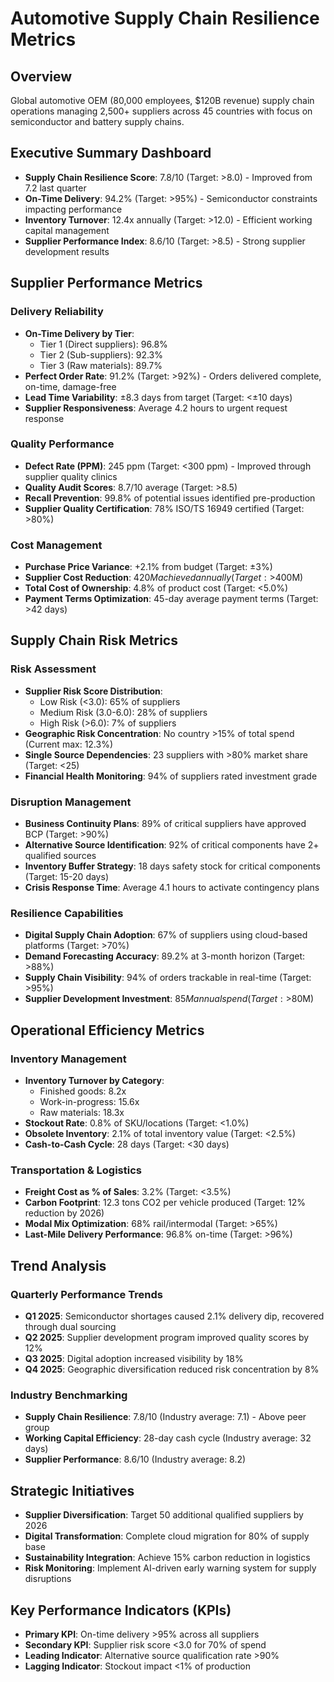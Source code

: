 # Automotive Supply Chain Resilience Metrics

## Overview
Global automotive OEM (80,000 employees, $120B revenue) supply chain operations managing 2,500+ suppliers across 45 countries with focus on semiconductor and battery supply chains.

## Executive Summary Dashboard
- **Supply Chain Resilience Score**: 7.8/10 (Target: >8.0) - Improved from 7.2 last quarter
- **On-Time Delivery**: 94.2% (Target: >95%) - Semiconductor constraints impacting performance
- **Inventory Turnover**: 12.4x annually (Target: >12.0) - Efficient working capital management
- **Supplier Performance Index**: 8.6/10 (Target: >8.5) - Strong supplier development results

## Supplier Performance Metrics

### Delivery Reliability
- **On-Time Delivery by Tier**:
  - Tier 1 (Direct suppliers): 96.8%
  - Tier 2 (Sub-suppliers): 92.3%
  - Tier 3 (Raw materials): 89.7%
- **Perfect Order Rate**: 91.2% (Target: >92%) - Orders delivered complete, on-time, damage-free
- **Lead Time Variability**: ±8.3 days from target (Target: <±10 days)
- **Supplier Responsiveness**: Average 4.2 hours to urgent request response

### Quality Performance
- **Defect Rate (PPM)**: 245 ppm (Target: <300 ppm) - Improved through supplier quality clinics
- **Quality Audit Scores**: 8.7/10 average (Target: >8.5)
- **Recall Prevention**: 99.8% of potential issues identified pre-production
- **Supplier Quality Certification**: 78% ISO/TS 16949 certified (Target: >80%)

### Cost Management
- **Purchase Price Variance**: +2.1% from budget (Target: ±3%)
- **Supplier Cost Reduction**: $420M achieved annually (Target: >$400M)
- **Total Cost of Ownership**: 4.8% of product cost (Target: <5.0%)
- **Payment Terms Optimization**: 45-day average payment terms (Target: >42 days)

## Supply Chain Risk Metrics

### Risk Assessment
- **Supplier Risk Score Distribution**:
  - Low Risk (<3.0): 65% of suppliers
  - Medium Risk (3.0-6.0): 28% of suppliers
  - High Risk (>6.0): 7% of suppliers
- **Geographic Risk Concentration**: No country >15% of total spend (Current max: 12.3%)
- **Single Source Dependencies**: 23 suppliers with >80% market share (Target: <25)
- **Financial Health Monitoring**: 94% of suppliers rated investment grade

### Disruption Management
- **Business Continuity Plans**: 89% of critical suppliers have approved BCP (Target: >90%)
- **Alternative Source Identification**: 92% of critical components have 2+ qualified sources
- **Inventory Buffer Strategy**: 18 days safety stock for critical components (Target: 15-20 days)
- **Crisis Response Time**: Average 4.1 hours to activate contingency plans

### Resilience Capabilities
- **Digital Supply Chain Adoption**: 67% of suppliers using cloud-based platforms (Target: >70%)
- **Demand Forecasting Accuracy**: 89.2% at 3-month horizon (Target: >88%)
- **Supply Chain Visibility**: 94% of orders trackable in real-time (Target: >95%)
- **Supplier Development Investment**: $85M annual spend (Target: >$80M)

## Operational Efficiency Metrics

### Inventory Management
- **Inventory Turnover by Category**:
  - Finished goods: 8.2x
  - Work-in-progress: 15.6x
  - Raw materials: 18.3x
- **Stockout Rate**: 0.8% of SKU/locations (Target: <1.0%)
- **Obsolete Inventory**: 2.1% of total inventory value (Target: <2.5%)
- **Cash-to-Cash Cycle**: 28 days (Target: <30 days)

### Transportation & Logistics
- **Freight Cost as % of Sales**: 3.2% (Target: <3.5%)
- **Carbon Footprint**: 12.3 tons CO2 per vehicle produced (Target: 12% reduction by 2026)
- **Modal Mix Optimization**: 68% rail/intermodal (Target: >65%)
- **Last-Mile Delivery Performance**: 96.8% on-time (Target: >96%)

## Trend Analysis

### Quarterly Performance Trends
- **Q1 2025**: Semiconductor shortages caused 2.1% delivery dip, recovered through dual sourcing
- **Q2 2025**: Supplier development program improved quality scores by 12%
- **Q3 2025**: Digital adoption increased visibility by 18%
- **Q4 2025**: Geographic diversification reduced risk concentration by 8%

### Industry Benchmarking
- **Supply Chain Resilience**: 7.8/10 (Industry average: 7.1) - Above peer group
- **Working Capital Efficiency**: 28-day cash cycle (Industry average: 32 days)
- **Supplier Performance**: 8.6/10 (Industry average: 8.2)

## Strategic Initiatives
- **Supplier Diversification**: Target 50 additional qualified suppliers by 2026
- **Digital Transformation**: Complete cloud migration for 80% of supply base
- **Sustainability Integration**: Achieve 15% carbon reduction in logistics
- **Risk Monitoring**: Implement AI-driven early warning system for supply disruptions

## Key Performance Indicators (KPIs)
- **Primary KPI**: On-time delivery >95% across all suppliers
- **Secondary KPI**: Supplier risk score <3.0 for 70% of spend
- **Leading Indicator**: Alternative source qualification rate >90%
- **Lagging Indicator**: Stockout impact <1% of production
